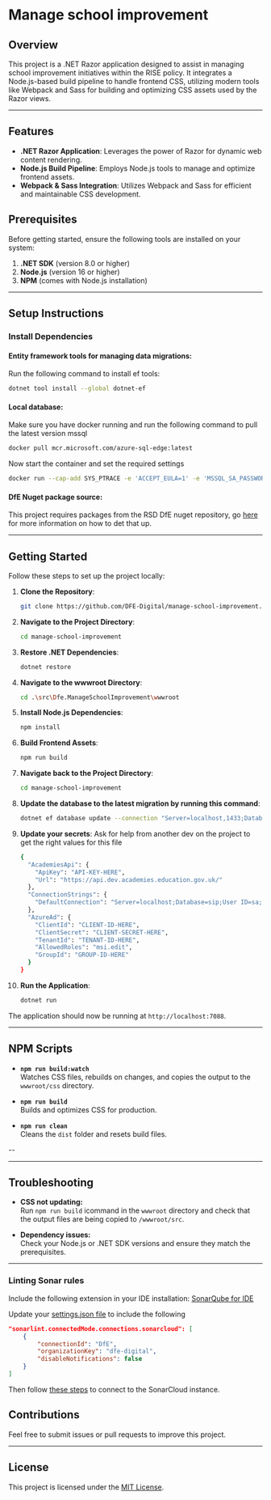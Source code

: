 
# Manage school improvement

## Overview

This project is a .NET Razor application designed to assist in managing school improvement initiatives within the RISE policy. It integrates a Node.js-based build pipeline to handle frontend CSS, utilizing modern tools like Webpack and Sass for building and optimizing CSS assets used by the Razor views.

---


## Features

- **.NET Razor Application**: Leverages the power of Razor for dynamic web content rendering.
- **Node.js Build Pipeline**: Employs Node.js tools to manage and optimize frontend assets.
- **Webpack & Sass Integration**: Utilizes Webpack and Sass for efficient and maintainable CSS development.

## Prerequisites

Before getting started, ensure the following tools are installed on your system:

1. **.NET SDK** (version 8.0 or higher)
2. **Node.js** (version 16 or higher)
3. **NPM** (comes with Node.js installation)

---

## Setup Instructions

### Install Dependencies

#### Entity framework tools for managing data migrations:
Run the following command to install ef tools:
```bash
dotnet tool install --global dotnet-ef
```
#### Local database:
Make sure you have docker running and run the following command to pull the latest version mssql
```bash
docker pull mcr.microsoft.com/azure-sql-edge:latest
```

Now start the container and set the required settings
```bash
docker run --cap-add SYS_PTRACE -e 'ACCEPT_EULA=1' -e 'MSSQL_SA_PASSWORD=StrongPassword905' -p 1433:1433 --name azuresqledge -d mcr.microsoft.com/azure-sql-edge
```

#### DfE Nuget package source:
This project requires packages from the RSD DfE nuget repository, go [here](https://github.com/DFE-Digital/academisation-nuget-packages) for more information on how to det that up.

---

## Getting Started

Follow these steps to set up the project locally:

1. **Clone the Repository**:
   ```bash
   git clone https://github.com/DFE-Digital/manage-school-improvement.git
   ```

2. **Navigate to the Project Directory**:
   ```bash
   cd manage-school-improvement
   ```
3. **Restore .NET Dependencies**:
   ```bash
   dotnet restore
   ```

4. **Navigate to the wwwroot Directory**:
   ```bash
   cd .\src\Dfe.ManageSchoolImprovement\wwwroot
   ```

5. **Install Node.js Dependencies**:
   ```bash
   npm install
   ```

6. **Build Frontend Assets**:
   ```bash
   npm run build
   ```
7. **Navigate back to the Project Directory**:
   ```bash
   cd manage-school-improvement
   ```
8. **Update the database to the latest migration by running this command**:
    ```bash
    dotnet ef database update --connection "Server=localhost,1433;Database=sip;User=sa;Password=StrongPassword905;TrustServerCertificate=True" --startup-project .\src\Dfe.ManageSchoolImprovement\ --project .\src\Dfe.ManageSchoolImprovement.Infrastructure\ --context RegionalImprovementForStandardsAndExcellenceContext
    ```
9. **Update your secrets**:
    Ask for help from another dev on the project to get the right values for this file
    ```bash
    {
      "AcademiesApi": {
        "ApiKey": "API-KEY-HERE",
        "Url": "https://api.dev.academies.education.gov.uk/"
      },
      "ConnectionStrings": {
        "DefaultConnection": "Server=localhost;Database=sip;User ID=sa;Password=StrongPassword905;TrustServerCertificate=True"
      },
      "AzureAd": {
        "ClientId": "CLIENT-ID-HERE",
        "ClientSecret": "CLIENT-SECRET-HERE",
        "TenantId": "TENANT-ID-HERE",
        "AllowedRoles": "msi.edit",
        "GroupId": "GROUP-ID-HERE"
      }
    }
    ```

10. **Run the Application**:
    ```bash
    dotnet run
    ```

   The application should now be running at `http://localhost:7088`.

---

## NPM Scripts

- **`npm run build:watch`**  
  Watches CSS files, rebuilds on changes, and copies the output to the `wwwroot/css` directory.

- **`npm run build`**  
  Builds and optimizes CSS for production.

- **`npm run clean`**  
  Cleans the `dist` folder and resets build files.

--

---

## Troubleshooting

- **CSS not updating:**  
  Run `npm run build` icommand in the `wwwroot` directory and check that the output files are being copied to `/wwwroot/src`.

- **Dependency issues:**  
  Check your Node.js or .NET SDK versions and ensure they match the prerequisites.

---

### Linting Sonar rules

Include the following extension in your IDE installation: [SonarQube for IDE](https://marketplace.visualstudio.com/items?itemName=SonarSource.sonarlint-vscode)

Update your [settings.json file](https://code.visualstudio.com/docs/getstarted/settings#_settings-json-file) to include the following

```json
"sonarlint.connectedMode.connections.sonarcloud": [   
    {
        "connectionId": "DfE",
        "organizationKey": "dfe-digital",
        "disableNotifications": false
    }   
]
```

Then follow [these steps](https://youtu.be/m8sAdYCIWhY) to connect to the SonarCloud instance.

## Contributions

Feel free to submit issues or pull requests to improve this project. 

---

## License

This project is licensed under the [MIT License](LICENSE).
